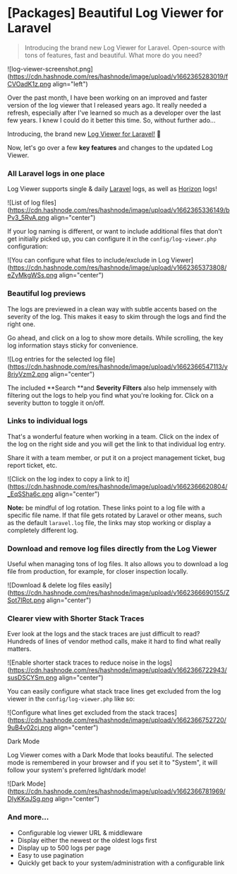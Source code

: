 # [Packages] Beautiful Log Viewer for Laravel

> Introducing the brand new Log Viewer for Laravel. Open-source with tons of features, fast and beautiful. What more do you need?

![log-viewer-screenshot.png](https://cdn.hashnode.com/res/hashnode/image/upload/v1662365283019/fCVOadK1z.png align="left")

Over the past month, I have been working on an improved and faster version of the log viewer that I released years ago. It really needed a refresh, especially after I've learned so much as a developer over the last few years. I knew I could do it better this time. So, without further ado...

Introducing, the brand new [Log Viewer for Laravel!](https://github.com/opcodesio/log-viewer) 🎉

Now, let's go over a few **key features** and changes to the updated Log Viewer.

### All Laravel logs in one place
Log Viewer supports single & daily [Laravel](https://laravel.com/) logs, as well as [Horizon](https://laravel.com/docs/9.x/horizon) logs!

![List of log files](https://cdn.hashnode.com/res/hashnode/image/upload/v1662365336149/bPv3_5RvA.png align="center")

If your log naming is different, or want to include additional files that don't get initially picked up, you can configure it in the `config/log-viewer.php` configuration:

![You can configure what files to include/exclude in Log Viewer](https://cdn.hashnode.com/res/hashnode/image/upload/v1662365373808/eZyMkgWSs.png align="center")

### Beautiful log previews

The logs are previewed in a clean way with subtle accents based on the severity of the log. This makes it easy to skim through the logs and find the right one.

Go ahead, and click on a log to show more details. While scrolling, the key log information stays sticky for convenience.

![Log entries for the selected log file](https://cdn.hashnode.com/res/hashnode/image/upload/v1662366547113/y8riyVzm2.png align="center")

The included **Search **and **Severity Filters** also help immensely with filtering out the logs to help you find what you're looking for. Click on a severity button to toggle it on/off.

### Links to individual logs

That's a wonderful feature when working in a team. Click on the index of the log on the right side and you will get the link to that individual log entry.

Share it with a team member, or put it on a project management ticket, bug report ticket, etc.

![Click on the log index to copy a link to it](https://cdn.hashnode.com/res/hashnode/image/upload/v1662366620804/_EqSSha6c.png align="center")

**Note:** be mindful of log rotation. These links point to a log file with a specific file name. If that file gets rotated by Laravel or other means, such as the default `laravel.log` file, the links may stop working or display a completely different log.

### Download and remove log files directly from the Log Viewer

Useful when managing tons of log files. It also allows you to download a log file from production, for example, for closer inspection locally.

![Download & delete log files easily](https://cdn.hashnode.com/res/hashnode/image/upload/v1662366690155/ZSot7IRot.png align="center")

### Clearer view with Shorter Stack Traces

Ever look at the logs and the stack traces are just difficult to read? Hundreds of lines of vendor method calls, make it hard to find what really matters.

![Enable shorter stack traces to reduce noise in the logs](https://cdn.hashnode.com/res/hashnode/image/upload/v1662366722943/susDSCYSm.png align="center")

You can easily configure what stack trace lines get excluded from the log viewer in the `config/log-viewer.php` like so:

![Configure what lines get excluded from the stack traces](https://cdn.hashnode.com/res/hashnode/image/upload/v1662366752720/9uB4v02cj.png align="center")

Dark Mode

Log Viewer comes with a Dark Mode that looks beautiful. The selected mode is remembered in your browser and if you set it to "System", it will follow your system's preferred light/dark mode!

![Dark Mode](https://cdn.hashnode.com/res/hashnode/image/upload/v1662366781969/DIyKKqJSg.png align="center")

### And more...
 - Configurable log viewer URL & middleware
 - Display either the newest or the oldest logs first
 - Display up to 500 logs per page
 - Easy to use pagination
 - Quickly get back to your system/administration with a configurable link


